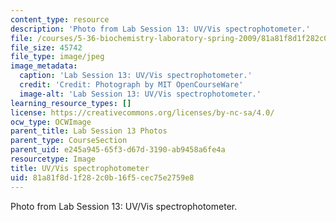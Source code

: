 ```yaml
---
content_type: resource
description: 'Photo from Lab Session 13: UV/Vis spectrophotometer.'
file: /courses/5-36-biochemistry-laboratory-spring-2009/81a81f8d1f282c0b16f5cec75e2759e8_Lab13_1.jpg
file_size: 45742
file_type: image/jpeg
image_metadata:
  caption: 'Lab Session 13: UV/Vis spectrophotometer.'
  credit: 'Credit: Photograph by MIT OpenCourseWare'
  image-alt: 'Lab Session 13: UV/Vis spectrophotometer.'
learning_resource_types: []
license: https://creativecommons.org/licenses/by-nc-sa/4.0/
ocw_type: OCWImage
parent_title: Lab Session 13 Photos
parent_type: CourseSection
parent_uid: e245a945-65f3-d67d-3190-ab9458a6fe4a
resourcetype: Image
title: UV/Vis spectrophotometer
uid: 81a81f8d-1f28-2c0b-16f5-cec75e2759e8
---
```

Photo from Lab Session 13: UV/Vis spectrophotometer.